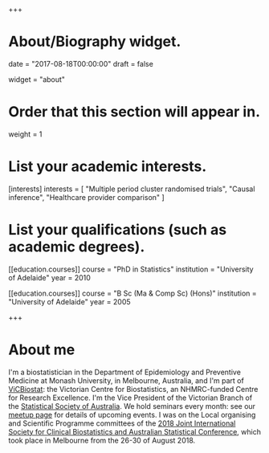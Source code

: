 +++
# About/Biography widget.

date = "2017-08-18T00:00:00"
draft = false

widget = "about"

# Order that this section will appear in.
weight = 1

# List your academic interests.
[interests]
  interests = [
    "Multiple period cluster randomised trials",
    "Causal inference",
    "Healthcare provider comparison"
  ]

# List your qualifications (such as academic degrees).
[[education.courses]]
  course = "PhD in Statistics"
  institution = "University of Adelaide"
  year = 2010

[[education.courses]]
  course = "B Sc (Ma & Comp Sc) (Hons)"
  institution = "University of Adelaide"
  year = 2005

 
+++

# About me

I'm a biostatistician in the Department of Epidemiology and Preventive Medicine at Monash University, in Melbourne, Australia, and I'm part of [ViCBiostat](http://www.vicbiostat.org.au/): the Victorian Centre for Biostatistics, an NHMRC-funded Centre for Research Excellence. I'm the Vice President of the Victorian Branch of the [Statistical Society of Australia](http://www.statsoc.org.au/). We hold seminars every month: see our [meetup page](https://www.meetup.com/Statistical-Society-of-Australia-Victorian-Branch/) for details of upcoming events. I was on the Local organising and Scientific Programme committees of the [2018 Joint International Society for Clinical Biostatistics and Australian Statistical Conference](http://iscbasc2018.com/), which took place in Melbourne from the 26-30 of August 2018.
